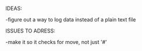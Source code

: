 IDEAS:

-figure out a way to log data instead of a plain text file

ISSUES TO ADRESS:

-make it so it checks for move, not just '#'
